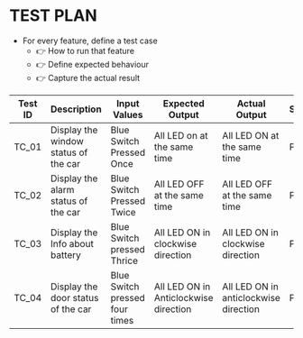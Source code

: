 # TEST PLAN
- For every feature, define a test case
  - 👉 How to run that feature
  - 👉 Define expected behaviour
  - 👉 Capture the actual result


Test ID   |   Description                        |  Input Values                  |  Expected Output                      |  Actual Output                        | Status |
----------|--------------------------------------|--------------------------------|-------------------------------------- |---------------------------------------|--------|
TC_01     | Display the window status of the car | Blue Switch Pressed Once       | All LED on at the same time           | All LED ON at the same time           | Pass   |
TC_02     | Display the alarm status of the car  | Blue Switch Pressed Twice      | All LED OFF at the same time          | All LED OFF at the same time          | Pass   |
TC_03     | Display the Info about battery       | Blue Switch pressed Thrice     | All LED ON in clockwise direction     | All LED ON in clockwise direction     | Pass   |
TC_04     | Display the door status of the car   | Blue Switch pressed four times | All LED ON in Anticlockwise direction | All LED ON in anticlockwise direction | Pass   |
